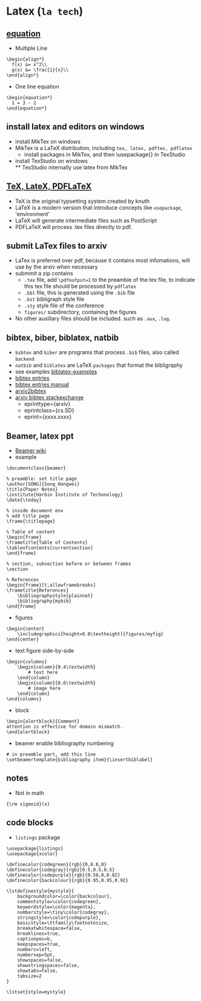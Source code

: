 # Latex (`la tech`)

## [equation](https://www.latex-tutorial.com/tutorials/amsmath/)
* Multiple Line
```
\begin{align*}
  f(x) &= x^2\\
  g(x) &= \frac{1}{x}\\
\end{align*}
```
* One line equation
```
\begin{equation*}
  1 = 3 - 2
\end{equation*}
```

## install latex and editors on windows
* install MikTex on windows
* MikTex is a LaTeX distribution, including `tex, latex, pdftex, pdflatex`
  * install packages in MikTex, and then \usepackage{} in TexStudio
* install TexStudio on windows  
  ** TexStudio internally use latex from MikTex
  
## [TeX, LateX, PDFLaTeX](https://www.overleaf.com/learn/latex/Articles/The_TeX_family_tree:_LaTeX,_pdfTeX,_XeTeX,_LuaTeX_and_ConTeXt)
* TeX is the original typsetting system created by knuth
* LaTeX is a modern version that introduce concepts like `usepackage`, 'environment'
* LaTeX will generate intermediate files such as PostScript
* PDFLaTeX will process .tex files directly to pdf.

## submit LaTex files to arxiv
* LaTex is preferred over pdf, because it contains most infomations, will use by the arxiv when necessary
* submmit a zip contains  
  * `.tex` file, add `\pdfoutput=1` to the preamble of the tex file, to indicate this tex file should be processed by `pdflatex`
  * `.bbl` file, this is generated using the `.bib` file
  * `.bst` bibligraph style file
  * `.sty` style file of the conference
  * `figures/` subdirectory, containing the figures
* No other auxillary files should be included. such as `.aux`, `.log`.

## bibtex, biber, biblatex, natbib
* `bibtex` and `biber` are programs that process `.bib` files, also called `backend`
* `natbib` and `biblatex` are LaTeX `packages` that format the bibligraphy
* see examples [biblatex-examples](http://ctan.cs.uu.nl/macros/latex/contrib/biblatex/doc/examples/biblatex-examples.bib)
* [bibtex entries](https://www.andy-roberts.net/res/writing/latex/bibentries.pdf)
* [bibtex entries manual](http://bib-it.sourceforge.net/help/fieldsAndEntryTypes.php)
* [arxiv2bibtex](https://arxiv2bibtex.org/?q=1904.05204+&format=bibtex)
* [arxiv bibtex stackexchange](https://tex.stackexchange.com/questions/49757/what-should-an-entry-for-arxiv-entries-look-like-for-biblatex)
  * eprinttype={arxiv}
  * eprintclass={cs.SD}
  * eprint={xxxx.xxxx}
  
## Beamer, latex ppt
* [Beamer wiki](https://en.wikibooks.org/wiki/LaTeX/Presentations)
* example
```
\documentclass{beamer}

% preamble: set title page
\author[SONG]{Song Hongwei}
\title{Paper Notes}
\institute{Harbin Institute of Techonology}
\date{\today}

% inside document env
% add title page
\frame{\titlepage}

% Table of content
\begin{frame}
\frametitle{Table of Contents}
\tableofcontents[currentsection]
\end{frame}

% section, subsection before or between frames
\section

% References
\begin{frame}[t,allowframebreaks]
\frametitle{References}
	\bibliographystyle{plainnat}
	\bibliography{mybib}
\end{frame}
```
* figures
```
\begin{center}
	\includegraphics[height=0.8\textheight]{figures/myfig}
\end{center}
```
* text figure side-by-side
```
\begin{columns}
	\begin{column}{0.4\textwidth}
		# text here
	\end{column}
	\begin{column}{0.6\textwidth}
		# image here
	\end{column}
\end{columns}
```

* block
```
\begin{alertblock}{Comment}
attention is effective for domain mismatch.
\end{alertblock}
```

* beamer enable bibliography numbering
```
# in preamble part, add this line
\setbeamertemplate{bibliography item}{\insertbiblabel}
```
## notes
* Not in math
```
{\rm sigmoid}(x)
```

## code blocks
* `listings` package
```
\usepackage{listings}
\usepackage{xcolor}
 
\definecolor{codegreen}{rgb}{0,0.6,0}
\definecolor{codegray}{rgb}{0.5,0.5,0.5}
\definecolor{codepurple}{rgb}{0.58,0,0.82}
\definecolor{backcolour}{rgb}{0.95,0.95,0.92}
 
\lstdefinestyle{mystyle}{
    backgroundcolor=\color{backcolour},   
    commentstyle=\color{codegreen},
    keywordstyle=\color{magenta},
    numberstyle=\tiny\color{codegray},
    stringstyle=\color{codepurple},
    basicstyle=\ttfamily\footnotesize,
    breakatwhitespace=false,         
    breaklines=true,                 
    captionpos=b,                    
    keepspaces=true,                 
    numbers=left,                    
    numbersep=5pt,                  
    showspaces=false,                
    showstringspaces=false,
    showtabs=false,                  
    tabsize=2
}
 
\lstset{style=mystyle}
```
